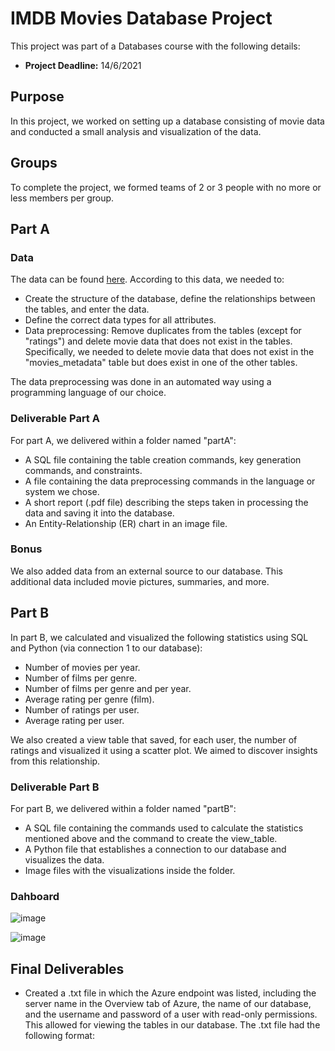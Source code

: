 # IMDB Movies Database Project

This project was part of a Databases course with the following details:

- **Project Deadline:** 14/6/2021

## Purpose

In this project, we worked on setting up a database consisting of movie data and conducted a small analysis and visualization of the data.

## Groups

To complete the project, we formed teams of 2 or 3 people with no more or less members per group.

## Part A

### Data

The data can be found [here](data_link). According to this data, we needed to:

- Create the structure of the database, define the relationships between the tables, and enter the data.
- Define the correct data types for all attributes.
- Data preprocessing: Remove duplicates from the tables (except for "ratings") and delete movie data that does not exist in the tables. Specifically, we needed to delete movie data that does not exist in the "movies_metadata" table but does exist in one of the other tables.

The data preprocessing was done in an automated way using a programming language of our choice.

### Deliverable Part A

For part A, we delivered within a folder named "partA":

- A SQL file containing the table creation commands, key generation commands, and constraints.
- A file containing the data preprocessing commands in the language or system we chose.
- A short report (.pdf file) describing the steps taken in processing the data and saving it into the database.
- An Entity-Relationship (ER) chart in an image file.

### Bonus

We also added data from an external source to our database. This additional data included movie pictures, summaries, and more.

## Part B

In part B, we calculated and visualized the following statistics using SQL and Python (via connection 1 to our database):

- Number of movies per year.
- Number of films per genre.
- Number of films per genre and per year.
- Average rating per genre (film).
- Number of ratings per user.
- Average rating per user.

We also created a view table that saved, for each user, the number of ratings and visualized it using a scatter plot. We aimed to discover insights from this relationship.

### Deliverable Part B

For part B, we delivered within a folder named "partB":

- A SQL file containing the commands used to calculate the statistics mentioned above and the command to create the view_table.
- A Python file that establishes a connection to our database and visualizes the data.
- Image files with the visualizations inside the folder.

### Dahboard
![image](https://github.com/eliaskalan/IMDB-Database-and-Dashboard-Analytics/assets/57637832/0a4c0d91-0406-4b1a-a815-2b178b859689)

![image](https://github.com/eliaskalan/IMDB-Database-and-Dashboard-Analytics/assets/57637832/ac9fa97d-b273-44d1-9c93-a7dc08c63d47)


## Final Deliverables

- Created a .txt file in which the Azure endpoint was listed, including the server name in the Overview tab of Azure, the name of our database, and the username and password of a user with read-only permissions. This allowed for viewing the tables in our database. The .txt file had the following format:

